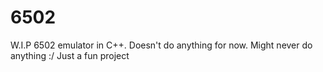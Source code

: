 # 6502 
W.I.P 6502 emulator in C++. 
Doesn't do anything for now.
Might never do anything :/
Just a fun project
